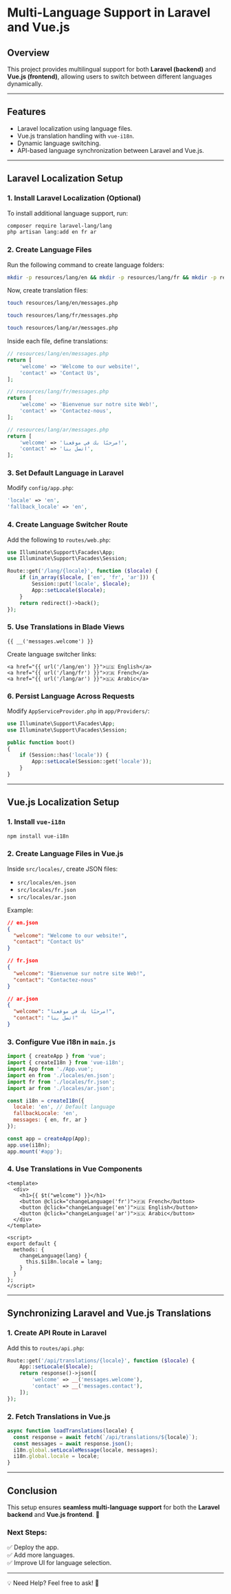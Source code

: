 # Multi-Language Support in Laravel and Vue.js

## Overview
This project provides multilingual support for both **Laravel (backend)** and **Vue.js (frontend)**, allowing users to switch between different languages dynamically.

---

## Features
- Laravel localization using language files.
- Vue.js translation handling with `vue-i18n`.
- Dynamic language switching.
- API-based language synchronization between Laravel and Vue.js.

---

## Laravel Localization Setup

### 1. Install Laravel Localization (Optional)
To install additional language support, run:
```sh
composer require laravel-lang/lang
php artisan lang:add en fr ar
```

### 2. Create Language Files
Run the following command to create language folders:
```sh
mkdir -p resources/lang/en && mkdir -p resources/lang/fr && mkdir -p resources/lang/ar
```

Now, create translation files:
```sh
touch resources/lang/en/messages.php
```
```sh
touch resources/lang/fr/messages.php
```
```sh
touch resources/lang/ar/messages.php
```

Inside each file, define translations:
```php
// resources/lang/en/messages.php
return [
    'welcome' => 'Welcome to our website!',
    'contact' => 'Contact Us',
];
```
```php
// resources/lang/fr/messages.php
return [
    'welcome' => 'Bienvenue sur notre site Web!',
    'contact' => 'Contactez-nous',
];
```
```php
// resources/lang/ar/messages.php
return [
    'welcome' => 'مرحبًا بك في موقعنا!',
    'contact' => 'اتصل بنا',
];
```

### 3. Set Default Language in Laravel
Modify `config/app.php`:
```php
'locale' => 'en',
'fallback_locale' => 'en',
```

### 4. Create Language Switcher Route
Add the following to `routes/web.php`:
```php
use Illuminate\Support\Facades\App;
use Illuminate\Support\Facades\Session;

Route::get('/lang/{locale}', function ($locale) {
    if (in_array($locale, ['en', 'fr', 'ar'])) {
        Session::put('locale', $locale);
        App::setLocale($locale);
    }
    return redirect()->back();
});
```

### 5. Use Translations in Blade Views
```blade
{{ __('messages.welcome') }}
```
Create language switcher links:
```blade
<a href="{{ url('/lang/en') }}">🇺🇸 English</a>
<a href="{{ url('/lang/fr') }}">🇫🇷 French</a>
<a href="{{ url('/lang/ar') }}">🇸🇦 Arabic</a>
```

### 6. Persist Language Across Requests
Modify `AppServiceProvider.php` in `app/Providers/`:
```php
use Illuminate\Support\Facades\App;
use Illuminate\Support\Facades\Session;

public function boot()
{
    if (Session::has('locale')) {
        App::setLocale(Session::get('locale'));
    }
}
```

---

## Vue.js Localization Setup

### 1. Install `vue-i18n`
```sh
npm install vue-i18n
```

### 2. Create Language Files in Vue.js
Inside `src/locales/`, create JSON files:
- `src/locales/en.json`
- `src/locales/fr.json`
- `src/locales/ar.json`

Example:
```json
// en.json
{
  "welcome": "Welcome to our website!",
  "contact": "Contact Us"
}
```
```json
// fr.json
{
  "welcome": "Bienvenue sur notre site Web!",
  "contact": "Contactez-nous"
}
```
```json
// ar.json
{
  "welcome": "مرحبًا بك في موقعنا!",
  "contact": "اتصل بنا"
}
```

### 3. Configure Vue i18n in `main.js`
```javascript
import { createApp } from 'vue';
import { createI18n } from 'vue-i18n';
import App from './App.vue';
import en from './locales/en.json';
import fr from './locales/fr.json';
import ar from './locales/ar.json';

const i18n = createI18n({
  locale: 'en', // Default language
  fallbackLocale: 'en',
  messages: { en, fr, ar }
});

const app = createApp(App);
app.use(i18n);
app.mount('#app');
```

### 4. Use Translations in Vue Components
```vue
<template>
  <div>
    <h1>{{ $t("welcome") }}</h1>
    <button @click="changeLanguage('fr')">🇫🇷 French</button>
    <button @click="changeLanguage('en')">🇺🇸 English</button>
    <button @click="changeLanguage('ar')">🇸🇦 Arabic</button>
  </div>
</template>

<script>
export default {
  methods: {
    changeLanguage(lang) {
      this.$i18n.locale = lang;
    }
  }
};
</script>
```

---

## Synchronizing Laravel and Vue.js Translations

### 1. Create API Route in Laravel
Add this to `routes/api.php`:
```php
Route::get('/api/translations/{locale}', function ($locale) {
    App::setLocale($locale);
    return response()->json([
        'welcome' => __('messages.welcome'),
        'contact' => __('messages.contact'),
    ]);
});
```

### 2. Fetch Translations in Vue.js
```javascript
async function loadTranslations(locale) {
  const response = await fetch(`/api/translations/${locale}`);
  const messages = await response.json();
  i18n.global.setLocaleMessage(locale, messages);
  i18n.global.locale = locale;
}
```

---

## Conclusion
This setup ensures **seamless multi-language support** for both the **Laravel backend** and **Vue.js frontend**. 🎉

### Next Steps:
✅ Deploy the app.  
✅ Add more languages.  
✅ Improve UI for language selection.

---

💡 Need Help? Feel free to ask! 🚀

